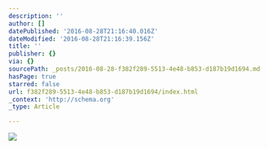 ```yaml
---
description: ''
author: []
datePublished: '2016-08-28T21:16:40.016Z'
dateModified: '2016-08-28T21:16:39.156Z'
title: ''
publisher: {}
via: {}
sourcePath: _posts/2016-08-28-f382f289-5513-4e48-b853-d187b19d1694.md
hasPage: true
starred: false
url: f382f289-5513-4e48-b853-d187b19d1694/index.html
_context: 'http://schema.org'
_type: Article

---
```

![](https://the-grid-user-content.s3-us-west-2.amazonaws.com/bbf408cd-8422-4b45-9430-e8cd42948f53.jpg)